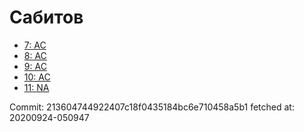 # Сабитов
- [7: AC](7.md)
- [8: AC](8.md)
- [9: AC](9.md)
- [10: AC](10.md)
- [11: NA](11.md)

Commit: 213604744922407c18f0435184bc6e710458a5b1
 fetched at: 20200924-050947
